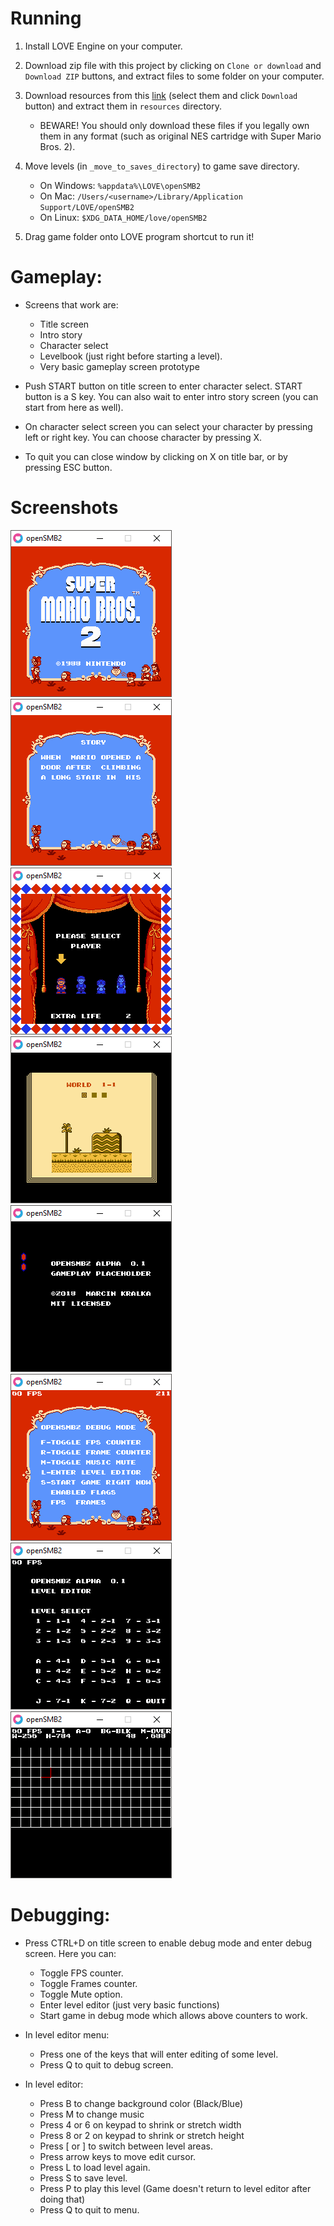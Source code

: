 # Running

1. Install LOVE Engine on your computer.

2. Download zip file with this project by clicking on `Clone or download` and `Download ZIP` buttons, and extract files to some folder on your computer.

3. Download resources from this [link](https://drive.google.com/drive/folders/1Gqw8yUSekHwrbAnHErZbr7AdeugurBRq?usp=sharing) (select them and click `Download` button) and extract them in `resources` directory.

    * BEWARE! You should only download these files if you legally own them in any format (such as original NES cartridge with Super Mario Bros. 2).

4. Move levels (in `_move_to_saves_directory`) to game save directory.
    * On Windows: `%appdata%\LOVE\openSMB2`
    * On Mac: `/Users/<username>/Library/Application Support/LOVE/openSMB2`
    * On Linux: `$XDG_DATA_HOME/love/openSMB2`

5. Drag game folder onto LOVE program shortcut to run it!

# Gameplay:

* Screens that work are:
    * Title screen
    * Intro story
    * Character select
    * Levelbook (just right before starting a level).
    * Very basic gameplay screen prototype

* Push START button on title screen to enter character select. START button is a S key. You can also wait to enter intro story screen (you can start from here as well).

* On character select screen you can select your character by pressing left or right key. You can choose character by pressing X.

* To quit you can close window by clicking on X on title bar, or by pressing ESC button.

# Screenshots

![Title screen](/screenshots/1.png)
![Intro story](/screenshots/2.png)
![Character select](/screenshots/3.png)
![Levelbook](/screenshots/4.png)
![Gameplay placeholder](/screenshots/5.png)
![Debug screen](/screenshots/6.png)
![Level editor menu](/screenshots/7.png)
![Level editor](/screenshots/8.png)


# Debugging:

* Press CTRL+D on title screen to enable debug mode and enter debug screen. Here you can:
    * Toggle FPS counter.
    * Toggle Frames counter.
	* Toggle Mute option.
    * Enter level editor (just very basic functions)
    * Start game in debug mode which allows above counters to work.

* In level editor menu:
    * Press one of the keys that will enter editing of some level.
    * Press Q to quit to debug screen.

* In level editor:
    * Press B to change background color (Black/Blue)
	* Press M to change music
    * Press 4 or 6 on keypad to shrink or stretch width
    * Press 8 or 2 on keypad to shrink or stretch height
    * Press [ or ] to switch between level areas.
	* Press arrow keys to move edit cursor.
    * Press L to load level again.
    * Press S to save level.
    * Press P to play this level (Game doesn't return to level editor after doing that)
    * Press Q to quit to menu.